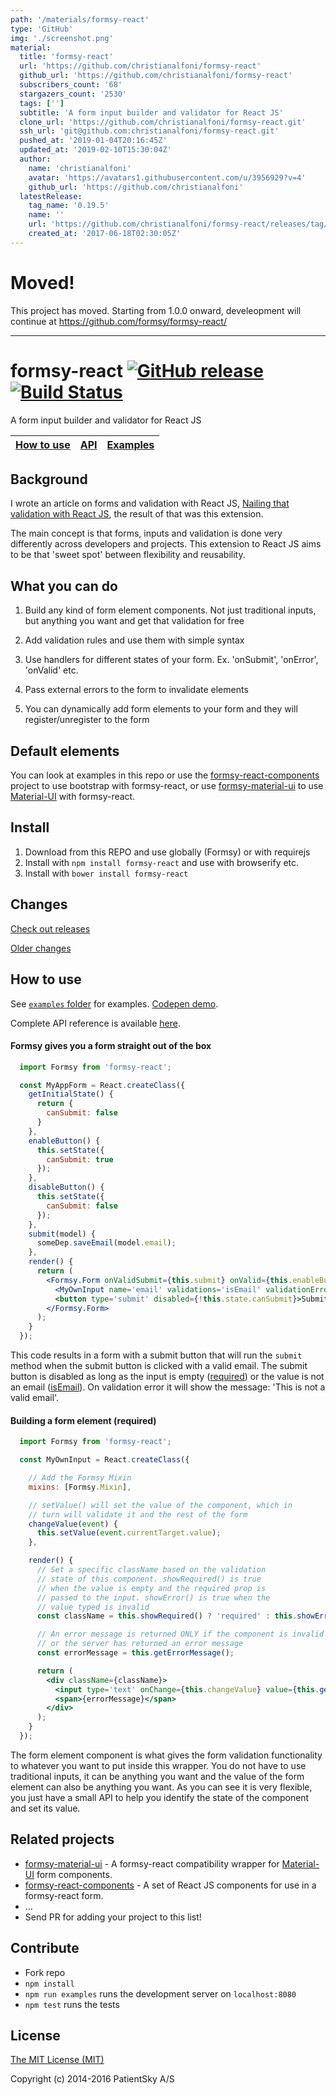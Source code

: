 ```yaml
---
path: '/materials/formsy-react'
type: 'GitHub'
img: './screenshot.png'
material:
  title: 'formsy-react'
  url: 'https://github.com/christianalfoni/formsy-react'
  github_url: 'https://github.com/christianalfoni/formsy-react'
  subscribers_count: '68'
  stargazers_count: '2530'
  tags: ['']
  subtitle: 'A form input builder and validator for React JS'
  clone_url: 'https://github.com/christianalfoni/formsy-react.git'
  ssh_url: 'git@github.com:christianalfoni/formsy-react.git'
  pushed_at: '2019-01-04T20:16:45Z'
  updated_at: '2019-02-10T15:30:04Z'
  author:
    name: 'christianalfoni'
    avatar: 'https://avatars1.githubusercontent.com/u/3956929?v=4'
    github_url: 'https://github.com/christianalfoni'
  latestRelease:
    tag_name: '0.19.5'
    name: ''
    url: 'https://github.com/christianalfoni/formsy-react/releases/tag/0.19.5'
    created_at: '2017-06-18T02:30:05Z'
---
```

# Moved!

This project has moved. Starting from 1.0.0 onward, develeopment will continue
at https://github.com/formsy/formsy-react/

---

formsy-react  [![GitHub release](https://img.shields.io/github/release/christianalfoni/formsy-react.svg)](https://github.com/christianalfoni/formsy-react/releases) [![Build Status](https://travis-ci.org/christianalfoni/formsy-react.svg?branch=master)](https://travis-ci.org/christianalfoni/formsy-react)
============

A form input builder and validator for React JS

| [How to use](#how-to-use) | [API](/API.md) | [Examples](/examples) |
|---|---|---|

## <a name='background'>Background</a>
I wrote an article on forms and validation with React JS, [Nailing that validation with React JS](http://christianalfoni.github.io/javascript/2014/10/22/nailing-that-validation-with-reactjs.html), the result of that was this extension.

The main concept is that forms, inputs and validation is done very differently across developers and projects. This extension to React JS aims to be that 'sweet spot' between flexibility and reusability.

## What you can do

  1. Build any kind of form element components. Not just traditional inputs, but anything you want and get that validation for free

  2. Add validation rules and use them with simple syntax

  3. Use handlers for different states of your form. Ex. 'onSubmit', 'onError', 'onValid' etc.

  4. Pass external errors to the form to invalidate elements

  5. You can dynamically add form elements to your form and they will register/unregister to the form

## Default elements
You can look at examples in this repo or use the [formsy-react-components](https://github.com/twisty/formsy-react-components) project to use bootstrap with formsy-react, or use [formsy-material-ui](https://github.com/mbrookes/formsy-material-ui) to use [Material-UI](http://material-ui.com/) with formsy-react.

## Install

  1. Download from this REPO and use globally (Formsy) or with requirejs
  2. Install with `npm install formsy-react` and use with browserify etc.
  3. Install with `bower install formsy-react`

## Changes

[Check out releases](https://github.com/christianalfoni/formsy-react/releases)

[Older changes](CHANGES.md)

## How to use

See [`examples` folder](/examples) for examples. [Codepen demo](http://codepen.io/semigradsky/pen/dYYpwv?editors=001).

Complete API reference is available [here](/API.md).

#### Formsy gives you a form straight out of the box

```jsx
  import Formsy from 'formsy-react';

  const MyAppForm = React.createClass({
    getInitialState() {
      return {
        canSubmit: false
      }
    },
    enableButton() {
      this.setState({
        canSubmit: true
      });
    },
    disableButton() {
      this.setState({
        canSubmit: false
      });
    },
    submit(model) {
      someDep.saveEmail(model.email);
    },
    render() {
      return (
        <Formsy.Form onValidSubmit={this.submit} onValid={this.enableButton} onInvalid={this.disableButton}>
          <MyOwnInput name='email' validations='isEmail' validationError='This is not a valid email' required/>
          <button type='submit' disabled={!this.state.canSubmit}>Submit</button>
        </Formsy.Form>
      );
    }
  });
```

This code results in a form with a submit button that will run the `submit` method when the submit button is clicked with a valid email. The submit button is disabled as long as the input is empty ([required](/API.md#required)) or the value is not an email ([isEmail](/API.md#validators)). On validation error it will show the message: 'This is not a valid email'.

#### Building a form element (required)
```jsx
  import Formsy from 'formsy-react';

  const MyOwnInput = React.createClass({

    // Add the Formsy Mixin
    mixins: [Formsy.Mixin],

    // setValue() will set the value of the component, which in
    // turn will validate it and the rest of the form
    changeValue(event) {
      this.setValue(event.currentTarget.value);
    },

    render() {
      // Set a specific className based on the validation
      // state of this component. showRequired() is true
      // when the value is empty and the required prop is
      // passed to the input. showError() is true when the
      // value typed is invalid
      const className = this.showRequired() ? 'required' : this.showError() ? 'error' : null;

      // An error message is returned ONLY if the component is invalid
      // or the server has returned an error message
      const errorMessage = this.getErrorMessage();

      return (
        <div className={className}>
          <input type='text' onChange={this.changeValue} value={this.getValue()}/>
          <span>{errorMessage}</span>
        </div>
      );
    }
  });
```
The form element component is what gives the form validation functionality to whatever you want to put inside this wrapper. You do not have to use traditional inputs, it can be anything you want and the value of the form element can also be anything you want. As you can see it is very flexible, you just have a small API to help you identify the state of the component and set its value.

## Related projects
- [formsy-material-ui](https://github.com/mbrookes/formsy-material-ui) - A formsy-react compatibility wrapper for [Material-UI](http://material-ui.com/) form components.
- [formsy-react-components](https://github.com/twisty/formsy-react-components) - A set of React JS components for use in a formsy-react form.
- ...
- Send PR for adding your project to this list!

## Contribute
- Fork repo
- `npm install`
- `npm run examples` runs the development server on `localhost:8080`
- `npm test` runs the tests

## License

[The MIT License (MIT)](/LICENSE)

Copyright (c) 2014-2016 PatientSky A/S
